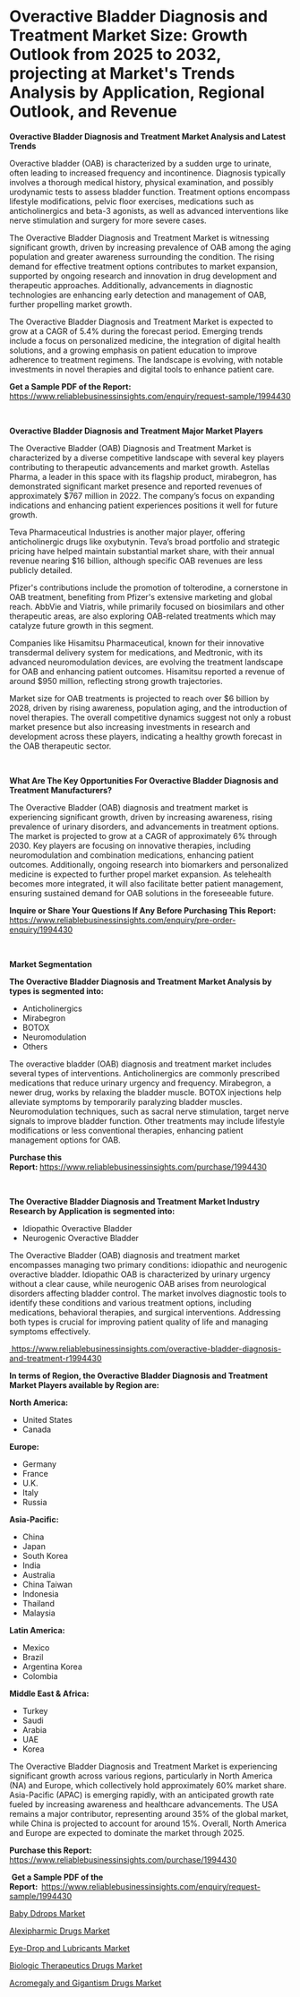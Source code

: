 <p><h1>Overactive Bladder Diagnosis and Treatment Market Size: Growth Outlook from 2025 to 2032, projecting at Market's Trends Analysis by Application, Regional Outlook, and Revenue</h1></p><p><strong>Overactive Bladder Diagnosis and Treatment Market Analysis and Latest Trends</strong></p>
<p><p>Overactive bladder (OAB) is characterized by a sudden urge to urinate, often leading to increased frequency and incontinence. Diagnosis typically involves a thorough medical history, physical examination, and possibly urodynamic tests to assess bladder function. Treatment options encompass lifestyle modifications, pelvic floor exercises, medications such as anticholinergics and beta-3 agonists, as well as advanced interventions like nerve stimulation and surgery for more severe cases.</p><p>The Overactive Bladder Diagnosis and Treatment Market is witnessing significant growth, driven by increasing prevalence of OAB among the aging population and greater awareness surrounding the condition. The rising demand for effective treatment options contributes to market expansion, supported by ongoing research and innovation in drug development and therapeutic approaches. Additionally, advancements in diagnostic technologies are enhancing early detection and management of OAB, further propelling market growth.</p><p>The Overactive Bladder Diagnosis and Treatment Market is expected to grow at a CAGR of 5.4% during the forecast period. Emerging trends include a focus on personalized medicine, the integration of digital health solutions, and a growing emphasis on patient education to improve adherence to treatment regimens. The landscape is evolving, with notable investments in novel therapies and digital tools to enhance patient care.</p></p>
<p><strong>Get a Sample PDF of the Report:&nbsp;</strong> <a href="https://www.reliablebusinessinsights.com/enquiry/request-sample/1994430?utm_campaign=1138&utm_medium=2&utm_source=Github&utm_content=ia&utm_term=09032025&utm_id=overactive-bladder-diagnosis-and-treatment">https://www.reliablebusinessinsights.com/enquiry/request-sample/1994430</a></p>
<p>&nbsp;</p>
<p><strong>Overactive Bladder Diagnosis and Treatment Major Market Players</strong></p>
<p><p>The Overactive Bladder (OAB) Diagnosis and Treatment Market is characterized by a diverse competitive landscape with several key players contributing to therapeutic advancements and market growth. Astellas Pharma, a leader in this space with its flagship product, mirabegron, has demonstrated significant market presence and reported revenues of approximately $767 million in 2022. The company’s focus on expanding indications and enhancing patient experiences positions it well for future growth.</p><p>Teva Pharmaceutical Industries is another major player, offering anticholinergic drugs like oxybutynin. Teva’s broad portfolio and strategic pricing have helped maintain substantial market share, with their annual revenue nearing $16 billion, although specific OAB revenues are less publicly detailed.</p><p>Pfizer's contributions include the promotion of tolterodine, a cornerstone in OAB treatment, benefiting from Pfizer's extensive marketing and global reach. AbbVie and Viatris, while primarily focused on biosimilars and other therapeutic areas, are also exploring OAB-related treatments which may catalyze future growth in this segment.</p><p>Companies like Hisamitsu Pharmaceutical, known for their innovative transdermal delivery system for medications, and Medtronic, with its advanced neuromodulation devices, are evolving the treatment landscape for OAB and enhancing patient outcomes. Hisamitsu reported a revenue of around $950 million, reflecting strong growth trajectories.</p><p>Market size for OAB treatments is projected to reach over $6 billion by 2028, driven by rising awareness, population aging, and the introduction of novel therapies. The overall competitive dynamics suggest not only a robust market presence but also increasing investments in research and development across these players, indicating a healthy growth forecast in the OAB therapeutic sector.</p></p>
<p>&nbsp;</p>
<p><strong>What Are The Key Opportunities For Overactive Bladder Diagnosis and Treatment Manufacturers?</strong></p>
<p><p>The Overactive Bladder (OAB) diagnosis and treatment market is experiencing significant growth, driven by increasing awareness, rising prevalence of urinary disorders, and advancements in treatment options. The market is projected to grow at a CAGR of approximately 6% through 2030. Key players are focusing on innovative therapies, including neuromodulation and combination medications, enhancing patient outcomes. Additionally, ongoing research into biomarkers and personalized medicine is expected to further propel market expansion. As telehealth becomes more integrated, it will also facilitate better patient management, ensuring sustained demand for OAB solutions in the foreseeable future.</p></p>
<p><strong>Inquire or Share Your Questions If Any Before Purchasing This Report:</strong> <a href="https://www.reliablebusinessinsights.com/enquiry/pre-order-enquiry/1994430?utm_campaign=1138&utm_medium=2&utm_source=Github&utm_content=ia&utm_term=09032025&utm_id=overactive-bladder-diagnosis-and-treatment">https://www.reliablebusinessinsights.com/enquiry/pre-order-enquiry/1994430</a></p>
<p>&nbsp;</p>
<p><strong>Market Segmentation</strong></p>
<p><strong>The Overactive Bladder Diagnosis and Treatment Market Analysis by types is segmented into:</strong></p>
<p><ul><li>Anticholinergics</li><li>Mirabegron</li><li>BOTOX</li><li>Neuromodulation</li><li>Others</li></ul></p>
<p><p>The overactive bladder (OAB) diagnosis and treatment market includes several types of interventions. Anticholinergics are commonly prescribed medications that reduce urinary urgency and frequency. Mirabegron, a newer drug, works by relaxing the bladder muscle. BOTOX injections help alleviate symptoms by temporarily paralyzing bladder muscles. Neuromodulation techniques, such as sacral nerve stimulation, target nerve signals to improve bladder function. Other treatments may include lifestyle modifications or less conventional therapies, enhancing patient management options for OAB.</p></p>
<p><strong>Purchase this Report:&nbsp;</strong><a href="https://www.reliablebusinessinsights.com/purchase/1994430?utm_campaign=1138&utm_medium=2&utm_source=Github&utm_content=ia&utm_term=09032025&utm_id=overactive-bladder-diagnosis-and-treatment">https://www.reliablebusinessinsights.com/purchase/1994430</a></p>
<p>&nbsp;</p>
<p><strong>The Overactive Bladder Diagnosis and Treatment Market Industry Research by Application is segmented into:</strong></p>
<p><ul><li>Idiopathic Overactive Bladder</li><li>Neurogenic Overactive Bladder</li></ul></p>
<p><p>The Overactive Bladder (OAB) diagnosis and treatment market encompasses managing two primary conditions: idiopathic and neurogenic overactive bladder. Idiopathic OAB is characterized by urinary urgency without a clear cause, while neurogenic OAB arises from neurological disorders affecting bladder control. The market involves diagnostic tools to identify these conditions and various treatment options, including medications, behavioral therapies, and surgical interventions. Addressing both types is crucial for improving patient quality of life and managing symptoms effectively.</p></p>
<p><a href="https://www.reliablebusinessinsights.com/overactive-bladder-diagnosis-and-treatment-r1994430?utm_campaign=1138&utm_medium=2&utm_source=Github&utm_content=ia&utm_term=09032025&utm_id=overactive-bladder-diagnosis-and-treatment">&nbsp;https://www.reliablebusinessinsights.com/overactive-bladder-diagnosis-and-treatment-r1994430</a></p>
<p><strong>In terms of Region, the Overactive Bladder Diagnosis and Treatment Market Players available by Region are:</strong></p>
<p>
    <p> <strong> North America: </strong>
        <ul>
            <li>United States</li>
            <li>Canada</li>
        </ul>
        </p> 
    <p> <strong> Europe: </strong>
        <ul>
            <li>Germany</li>
            <li>France</li>
            <li>U.K.</li>
            <li>Italy</li>
            <li>Russia</li>
        </ul>
        </p> 
    <p> <strong> Asia-Pacific: </strong>
        <ul>
            <li>China</li>
            <li>Japan</li>
            <li>South Korea</li>
            <li>India</li>
            <li>Australia</li>
            <li>China Taiwan</li>
            <li>Indonesia</li>
            <li>Thailand</li>
            <li>Malaysia</li>
        </ul>
        </p> 
    <p> <strong> Latin America: </strong>
        <ul>
            <li>Mexico</li>
            <li>Brazil</li>
            <li>Argentina Korea</li>
            <li>Colombia</li>
        </ul>
        </p> 
    <p> <strong> Middle East & Africa: </strong>
        <ul>
            <li>Turkey</li>
            <li>Saudi</li>
            <li>Arabia</li>
            <li>UAE</li>
            <li>Korea</li>
        </ul>
    </p>
    </p>
<p><p>The Overactive Bladder Diagnosis and Treatment Market is experiencing significant growth across various regions, particularly in North America (NA) and Europe, which collectively hold approximately 60% market share. Asia-Pacific (APAC) is emerging rapidly, with an anticipated growth rate fueled by increasing awareness and healthcare advancements. The USA remains a major contributor, representing around 35% of the global market, while China is projected to account for around 15%. Overall, North America and Europe are expected to dominate the market through 2025.</p></p>
<p><strong>Purchase this Report: </strong><a href="https://www.reliablebusinessinsights.com/purchase/1994430?utm_campaign=1138&utm_medium=2&utm_source=Github&utm_content=ia&utm_term=09032025&utm_id=overactive-bladder-diagnosis-and-treatment">https://www.reliablebusinessinsights.com/purchase/1994430</a></p>
<p>&nbsp;<strong>Get a Sample PDF of the Report:&nbsp;&nbsp;</strong><a href="https://www.reliablebusinessinsights.com/enquiry/request-sample/1994430?utm_campaign=1138&utm_medium=2&utm_source=Github&utm_content=ia&utm_term=09032025&utm_id=overactive-bladder-diagnosis-and-treatment">https://www.reliablebusinessinsights.com/enquiry/request-sample/1994430</a></p>
<p><strong></strong></p>
<p><p><a href="https://github.com/raffadongraffadong/Market-Research-Report-List-1/blob/main/baby-ddrops-market.md?utm_campaign=1138&utm_medium=2&utm_source=Github&utm_content=ia&utm_term=09032025&utm_id=overactive-bladder-diagnosis-and-treatment">Baby Ddrops Market</a></p><p><a href="https://github.com/dolorespeddico90/Market-Research-Report-List-1/blob/main/alexipharmic-drugs-market.md?utm_campaign=1138&utm_medium=2&utm_source=Github&utm_content=ia&utm_term=09032025&utm_id=overactive-bladder-diagnosis-and-treatment">Alexipharmic Drugs Market</a></p><p><a href="https://github.com/krinerstormy331/Market-Research-Report-List-1/blob/main/eye-drop-and-lubricants-market.md?utm_campaign=1138&utm_medium=2&utm_source=Github&utm_content=ia&utm_term=09032025&utm_id=overactive-bladder-diagnosis-and-treatment">Eye-Drop and Lubricants Market</a></p><p><a href="https://github.com/abantolemox08/Market-Research-Report-List-1/blob/main/biologic-therapeutics-drugs-market.md?utm_campaign=1138&utm_medium=2&utm_source=Github&utm_content=ia&utm_term=09032025&utm_id=overactive-bladder-diagnosis-and-treatment">Biologic Therapeutics Drugs Market</a></p><p><a href="https://github.com/popupioo/Market-Research-Report-List-1/blob/main/acromegaly-and-gigantism-drugs-market.md?utm_campaign=1138&utm_medium=2&utm_source=Github&utm_content=ia&utm_term=09032025&utm_id=overactive-bladder-diagnosis-and-treatment">Acromegaly and Gigantism Drugs Market</a></p></p>